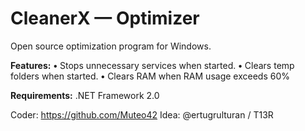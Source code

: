 # CleanerX — Optimizer
Open source optimization program for Windows.

**Features:**
**•** Stops unnecessary services when started.
**•** Clears temp folders when started.
**•** Clears RAM when RAM usage exceeds 60%

**Requirements:**
.NET Framework 2.0

Coder: https://github.com/Muteo42 
Idea: @ertugrulturan / T13R
